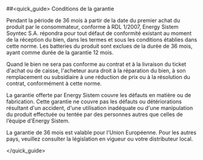 ##<quick_guide> Conditions de la garantie

Pendant la période de 36 mois à  partir de la date du premier achat du produit par le consommateur, conforme à RDL 1/2007, Energy Sistem Soyntec S.A. répondra pour tout défaut de conformité existant au moment de la réception du bien, dans les termes et sous les conditions établies dans cette norme. Les batteries du produit sont exclues de la durée de 36 mois, ayant comme durée de la garantie 12 mois.

Quand le bien ne sera pas conforme au contrat et à  la livraison du ticket d'achat ou de caisse, l'acheteur aura droit à la réparation du bien, à son remplacement ou subsidiaire à  une réduction de prix ou à la résolution du contrat, conformément à cette norme.

La garantie offerte par Energy Sistem couvre les défauts en matière ou de fabrication. Cette garantie ne couvre pas les défauts ou détériorations résultant d'un accident, d'une utilisation inadéquate ou d'une manipulation du produit effectuée ou tentée par des personnes autres que celles de l’équipe d'Energy Sistem.

La garantie de 36 mois est valable pour l'Union Européenne. Pour les autres pays, veuillez consulter la législation en vigueur ou votre distributeur local.

</quick_guide>
